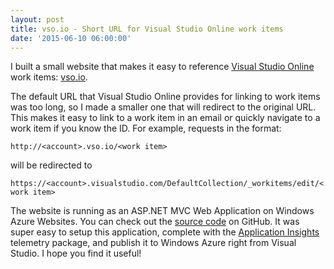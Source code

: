 ```yaml
---
layout: post
title: vso.io - Short URL for Visual Studio Online work items
date: '2015-06-10 06:00:00'
---
```


I built a small website that makes it easy to reference [Visual Studio Online](https://www.visualstudio.com/products/what-is-visual-studio-online-vs) work items: [vso.io](http://vso.io).

The default URL that Visual Studio Online provides for linking to work items was too long, so I made a smaller one that will redirect to the original URL. This makes it easy to link to a work item in an email or quickly navigate to a work item if you know the ID. For example, requests in the format:

`http://<account>.vso.io/<work item>`

will be redirected to

`https://<account>.visualstudio.com/DefaultCollection/_workitems/edit/<work item>`

The website is running as an ASP.NET MVC Web Application on Windows Azure Websites. You can check out the [source code](http://github.com/mbmccormick/vso.io) on GitHub. It was super easy to setup this application, complete with the [Application Insights](http://azure.microsoft.com/en-us/services/application-insights/) telemetry package, and publish it to Windows Azure right from Visual Studio. I hope you find it useful!
